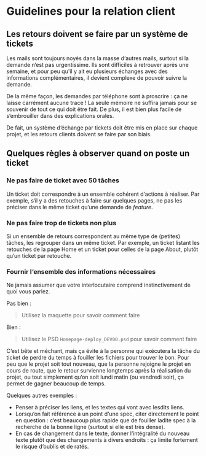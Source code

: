 # Guidelines pour la relation client

## Les retours doivent se faire par un système de tickets

Les mails sont toujours noyés dans la masse d‘autres mails, surtout si la demande n‘est pas urgentissime. Ils sont difficiles à retrouver après une semaine, et pour peu qu'il y ait eu plusieurs échanges avec des informations complémentaires, il devient complexe de pouvoir suivre la demande.

De la même façon, les demandes par téléphone sont à proscrire : ça ne laisse carrément aucune trace ! La seule mémoire ne suffira jamais pour se souvenir de tout ce qui doit être fait. De plus, il est bien plus facile de s‘embrouiller dans des explications orales.

De fait, un système d‘échange par tickets doit être mis en place sur chaque projet, et les retours clients doivent se faire par son biais.

## Quelques règles à observer quand on poste un ticket

### Ne pas faire de ticket avec 50 tâches

Un ticket doit correspondre à un ensemble cohérent d‘actions à réaliser. Par exemple, s‘il y a des retouches à faire sur quelques pages, ne pas les préciser dans le même ticket qu‘une demande de *feature*.

### Ne pas faire trop de tickets non plus

Si un ensemble de retours correspondent au même type de (petites) tâches, les regrouper dans un même ticket. Par exemple, un ticket listant les retouches de la page Home et un ticket pour celles de la page About, plutôt qu‘un ticket par retouche.

### Fournir l‘ensemble des informations nécessaires

Ne jamais assumer que votre interlocutaire comprend instinctivement de quoi vous parlez.

Pas bien :
> Utilisez la maquette pour savoir comment faire

Bien :
> Utilisez le PSD `Homepage-deploy_DEV00.psd` pour savoir comment faire

C‘est bête et méchant, mais ça évite à la personne qui exécutera la tâche du ticket de perdre du temps à fouiller les fichiers pour trouver le bon. Pour peu que le projet soit tout nouveau, que la personne rejoigne le projet en cours de route, que le retour survienne longtemps après la réalisation du projet, ou tout simplement qu‘on soit lundi matin (ou vendredi soir), ça permet de gagner beaucoup de temps.

Quelques autres exemples :

* Penser à préciser les liens, et les textes qui vont avec lesdits liens.
* Lorsqu‘on fait référence à un point d‘une spec, citer directement le point en question : c‘est beaucoup plus rapide que de fouiller ladite spec à la recherche de la bonne ligne (surtout si elle est très dense).
* En cas de changement dans le texte, donner l‘intégralité du nouveau texte plutôt que des changements à divers endroits : ça limite fortement le risque d‘oublis et de ratés.
